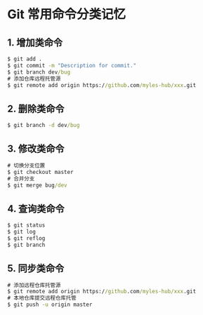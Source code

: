 # Git 常用命令分类记忆

## 1. 增加类命令

```cmd
$ git add .
$ git commit -m "Description for commit."
$ git branch dev/bug
# 添加仓库远程托管源
$ git remote add origin https://github.com/myles-hub/xxx.git
```



## 2. 删除类命令

```cmd
$ git branch -d dev/bug
```



## 3. 修改类命令

```cmd
# 切换分支位置
$ git checkout master
# 合并分支
$ git merge bug/dev
```



## 4. 查询类命令

```cmd
$ git status
$ git log
$ git reflog
$ git branch
```



## 5. 同步类命令

```cmd
# 添加远程仓库托管源
$ git remote add origin https://github.com/myles-hub/xxx.git
# 本地仓库提交远程仓库托管
$ git push -u origin master
```

